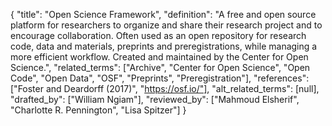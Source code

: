 {
    "title": "Open Science Framework",
    "definition": "A free and open source platform for researchers to organize and share their research project and to encourage collaboration. Often used as an open repository for research code, data and materials, preprints and preregistrations, while managing a more efficient workflow. Created and maintained by the Center for Open Science.",
    "related_terms": ["Archive", "Center for Open Science", "Open Code", "Open Data", "OSF", "Preprints", "Preregistration"],
    "references": ["Foster and Deardorff (2017)", "https://osf.io/"],
    "alt_related_terms": [null],
    "drafted_by": ["William Ngiam"],
    "reviewed_by": ["Mahmoud Elsherif", "Charlotte R. Pennington", "Lisa Spitzer"]
  }
